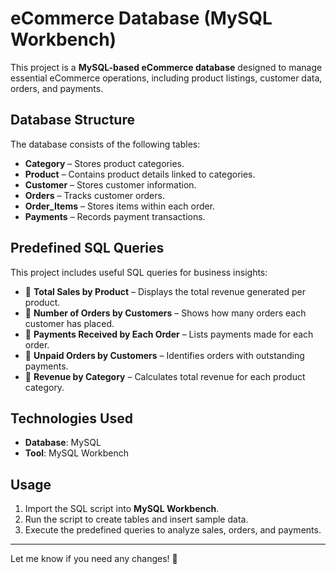 # **eCommerce Database (MySQL Workbench)**  

This project is a **MySQL-based eCommerce database** designed to manage essential eCommerce operations, including product listings, customer data, orders, and payments.  

## **Database Structure**  
The database consists of the following tables:  
- **Category** – Stores product categories.  
- **Product** – Contains product details linked to categories.  
- **Customer** – Stores customer information.  
- **Orders** – Tracks customer orders.  
- **Order_Items** – Stores items within each order.  
- **Payments** – Records payment transactions.  

## **Predefined SQL Queries**  
This project includes useful SQL queries for business insights:  
- 📌 **Total Sales by Product** – Displays the total revenue generated per product.  
- 📌 **Number of Orders by Customers** – Shows how many orders each customer has placed.  
- 📌 **Payments Received by Each Order** – Lists payments made for each order.  
- 📌 **Unpaid Orders by Customers** – Identifies orders with outstanding payments.  
- 📌 **Revenue by Category** – Calculates total revenue for each product category.  

## **Technologies Used**  
- **Database**: MySQL  
- **Tool**: MySQL Workbench  

## **Usage**  
1. Import the SQL script into **MySQL Workbench**.  
2. Run the script to create tables and insert sample data.  
3. Execute the predefined queries to analyze sales, orders, and payments.  

---

Let me know if you need any changes! 🚀
